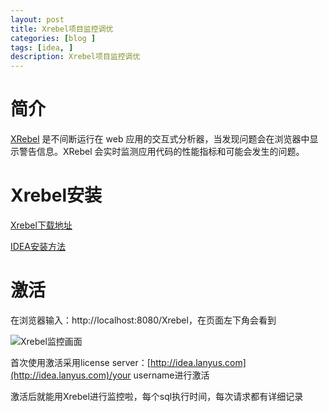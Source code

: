 ```yaml
---
layout: post
title: Xrebel项目监控调优
categories: [blog ]
tags: [idea, ]
description: Xrebel项目监控调优
---
```


# 简介
  [XRebel](https://zeroturnaround.com/software/xrebel/) 是不间断运行在 web 应用的交互式分析器，当发现问题会在浏览器中显示警告信息。XRebel 会实时监测应用代码的性能指标和可能会发生的问题。

# Xrebel安装  

[Xrebel下载地址](https://zeroturnaround.com/software/xrebel/download/#!/have-license)  

[IDEA安装方法](http://manuals.zeroturnaround.com/xrebel/install/index.html#intellij-idea)

# 激活

  在浏览器输入：http://localhost:8080/Xrebel，在页面左下角会看到

  ![Xrebel监控画面]({{site.url}}/images/2016/09/xrebel_start.jpg)

 首次使用激活采用license server：[http://idea.lanyus.com](http://idea.lanyus.com)/your username进行激活

 激活后就能用Xrebel进行监控啦，每个sql执行时间，每次请求都有详细记录

